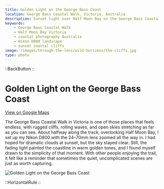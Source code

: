 ```yaml
---
title: Golden Light on the George Bass Coast
location: George Bass Coastal Walk, Victoria, Australia
description: Sunset light over Half Moon Bay on the George Bass Coastal Walk, Victoria. A golden moment captured with the Nikon D800 and 24–70mm lens.
keywords:
    - George Bass Coastal Walk
    - Half Moon Bay Victoria
    - coastal photography Australia
    - Nikon D800 landscape
    - sunset coastal cliffs
image: /images/through-the-lens/wild-horizons/the-cliffs.jpg
type: photo
---
```


::BackButton
::

# Golden Light on the George Bass Coast

<a href="https://www.google.com/maps/search/?api=1&query=Half+Moon+Bay+San+Remo,+Victoria,+Australia" target="_blank" rel="noopener noreferrer">View on Google Maps</a>

The George Bass Coastal Walk in Victoria is one of those places that feels endless, with rugged cliffs, rolling waves, and open skies stretching as far as you can see. About halfway along the track, overlooking Half Moon Bay, I set up my Nikon D800 with the 24–70mm lens zoomed all the way in. I had hoped for dramatic clouds at sunset, but the sky stayed clear. Still, the fading light painted the coastline in warm golden tones, and I found myself drawn to the simplicity of that moment. With other people enjoying the trail, it felt like a reminder that sometimes the quiet, uncomplicated scenes are just as worth capturing.

![Golden Light on the George Bass Coast](/images/through-the-lens/wild-horizons/the-cliffes.jpg)

<div class="mb-8"></div>

::HorizontalRule
::
